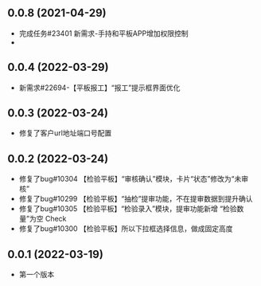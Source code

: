 ## 0.0.8 (2021-04-29)
- 完成任务#23401 新需求-手持和平板APP增加权限控制
- 
## 0.0.4 (2022-03-29)
- 新需求#22694-【平板报工】“报工”提示框界面优化

## 0.0.3 (2022-03-24)
- 修复了客户url地址端口号配置

## 0.0.2 (2022-03-24)
- 修复了bug#10304 【检验平板】“审核确认”模块，卡片“状态”修改为“未审核”
- 修复了bug#10299 【检验平板】“抽检”提审功能，不在提审数据到提升确认
- 修复了bug#10305 【检验平板】“检验录入”模块，提审功能新增 “检验数量”为空 Check
- 修复了bug#10300 【检验平板】所以下拉框选择信息，做成固定高度

## 0.0.1 (2022-03-19)
- 第一个版本
